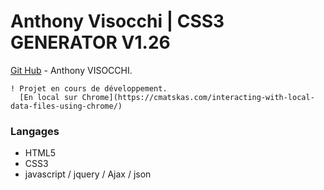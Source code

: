 # Anthony Visocchi | CSS3 GENERATOR V1.26
[Git Hub](https://github.com/anthoviso) - Anthony VISOCCHI.

```
! Projet en cours de développement.
  [En local sur Chrome](https://cmatskas.com/interacting-with-local-data-files-using-chrome/)
```

### Langages

* HTML5
* CSS3
* javascript / jquery / Ajax / json
